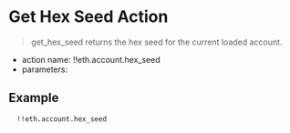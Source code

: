 # Get Hex Seed Action

> get_hex_seed returns the hex seed for the current loaded account.

- action name: !!eth.account.hex_seed
- parameters:

## Example

```md
  !!eth.account.hex_seed
```

